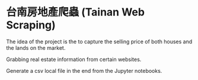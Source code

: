 # 台南房地產爬蟲 (Tainan Web Scraping)

The idea of the project is the to capture the selling price of both houses and the lands on the market.

Grabbing real estate information from certain websites.

Generate a csv local file in the end from the Jupyter notebooks.

